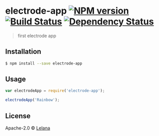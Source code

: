# electrode-app [![NPM version][npm-image]][npm-url] [![Build Status][travis-image]][travis-url] [![Dependency Status][daviddm-image]][daviddm-url]
> first electrode app

## Installation

```sh
$ npm install --save electrode-app
```

## Usage

```js
var electrodeApp = require('electrode-app');

electrodeApp('Rainbow');
```
## License

Apache-2.0 © [Lelana](lelanavilla.online)


[npm-image]: https://badge.fury.io/js/electrode-app.svg
[npm-url]: https://npmjs.org/package/electrode-app
[travis-image]: https://travis-ci.org/lelanavilla/electrode-app.svg?branch=master
[travis-url]: https://travis-ci.org/lelanavilla/electrode-app
[daviddm-image]: https://david-dm.org/lelanavilla/electrode-app.svg?theme=shields.io
[daviddm-url]: https://david-dm.org/lelanavilla/electrode-app
